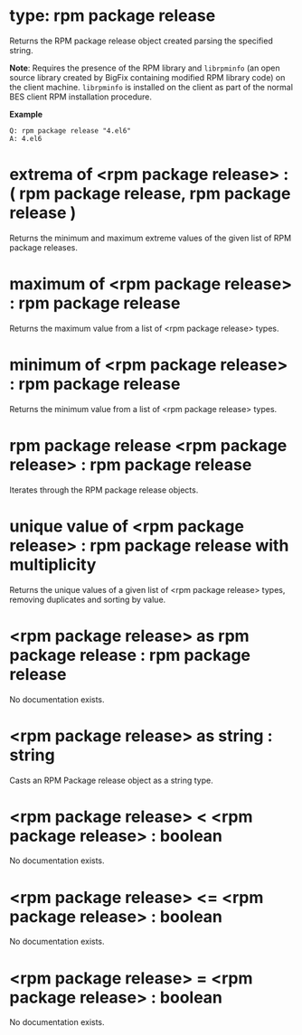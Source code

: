 # type: rpm package release

Returns the RPM package release object created parsing the specified string.

**Note**: Requires the presence of the RPM library and `librpminfo` (an open source library created by BigFix containing modified RPM library code) on the client machine. `librpminfo` is installed on the client as part of the normal BES client RPM installation procedure.

**Example**

```
Q: rpm package release "4.el6"
A: 4.el6
```

# extrema of &lt;rpm package release&gt; : ( rpm package release, rpm package release )

Returns the minimum and maximum extreme values of the given list of RPM package releases.

# maximum of &lt;rpm package release&gt; : rpm package release

Returns the maximum value from a list of &lt;rpm package release&gt; types.

# minimum of &lt;rpm package release&gt; : rpm package release

Returns the minimum value from a list of &lt;rpm package release&gt; types.

# rpm package release &lt;rpm package release&gt; : rpm package release

Iterates through the RPM package release objects.

# unique value of &lt;rpm package release&gt; : rpm package release with multiplicity

Returns the unique values of a given list of &lt;rpm package release&gt; types, removing duplicates and sorting by value.

# &lt;rpm package release&gt; as rpm package release : rpm package release

No documentation exists.

# &lt;rpm package release&gt; as string : string

Casts an RPM Package release object as a string type.

# &lt;rpm package release&gt; &lt; &lt;rpm package release&gt; : boolean

No documentation exists.

# &lt;rpm package release&gt; &lt;= &lt;rpm package release&gt; : boolean

No documentation exists.

# &lt;rpm package release&gt; = &lt;rpm package release&gt; : boolean

No documentation exists.
